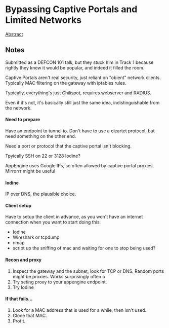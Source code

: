 # Bypassing Captive Portals and Limited Networks

[Abstract](https://www.defcon.org/html/defcon-24/dc-24-speakers.html#Bugher)

## Notes
Submitted as a DEFCON 101 talk, but they stuck him in Track 1 because rightly they knew it would be popular, and indeed it filled the room.

Captive Portals aren't real security, just reliant on "obient" network clients.  Typically MAC filtering on the gateway with iptables rules.

Typically, everything's just Chilispot, requires webserver and RADIUS.

Even if it's not, it's basically still just the same idea, indistinguishable from the network.

#### Need to prepare
Have an endpoint to tunnel to.  Don't have to use a cleartet protocol, but need something on the other end.

Need a port or protocol that the captive portal isn't blocking.

Tpyically SSH on 22 or 3128
Iodine?

AppEngine uses Google IPs, so often allowed by captive portal proxies, Mirrorrr might be useful

#### Iodine
IP over DNS, the plausible choice.

#### Client setup
Have to setup the client in advance, as you won't have an internet connection when you want to start doing this.

* Iodine
* Wireshark or tcpdump
* nmap
* script up the sniffing of mac and waiting for one to stop being used?

#### Recon and proxy
1. Inspect the gateway and the subnet, look for TCP or DNS.  Random ports might be proxies.  Works surprisingly often.o
1. Try seting proxy to your appengine endpoint.
1. Try Iodine

#### If that fails...
1. Look for a MAC address that is used for a while, then isn't used.
1. Clone that MAC.
1. Profit.


